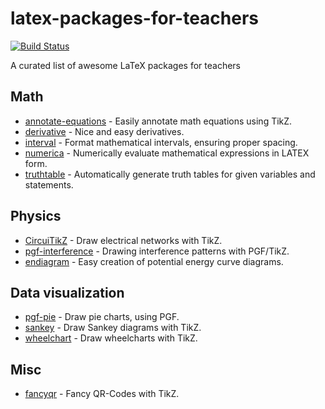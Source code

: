 # latex-packages-for-teachers

[![Build Status](https://app.travis-ci.com/maphy-psd/latex-packages-for-teachers.svg?branch=main)](https://app.travis-ci.com/maphy-psd/latex-packages-for-teachers)

A curated list of awesome LaTeX packages for teachers


## Math
-   [annotate-equations](https://www.ctan.org/pkg/annotate-equations) - Easily annotate math equations using TikZ.
-   [derivative](https://www.ctan.org/pkg/derivative) - Nice and easy derivatives.
-   [interval](https://ctan.org/pkg/interval) - Format mathematical intervals, ensuring proper spacing.
-   [numerica](https://www.ctan.org/pkg/numerica) - Numerically evaluate mathematical expressions in LATEX form.
-   [truthtable](https://www.ctan.org/pkg/truthtable) - Automatically generate truth tables for given variables and statements.


## Physics
-   [CircuiTikZ](https://www.ctan.org/pkg/circuitikz) - Draw electrical networks with TikZ.
-   [pgf-interference](https://www.ctan.org/pkg/pgf-interference) - Drawing interference patterns with PGF/TikZ.
-   [endiagram](https://www.ctan.org/pkg/endiagram) - Easy creation of potential energy curve diagrams.

## Data visualization
-   [pgf-pie](https://www.ctan.org/pkg/pgf-pie) - Draw pie charts, using PGF.
-   [sankey](https://www.ctan.org/pkg/sankey) - Draw Sankey diagrams with TikZ.
-   [wheelchart](https://www.ctan.org/pkg/wheelchart) - Draw wheelcharts with TikZ.

## Misc
-   [fancyqr](https://www.ctan.org/pkg/fancyqr) - Fancy QR-Codes with TikZ.
